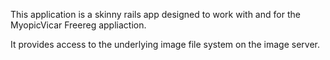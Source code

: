 
  This application is a skinny rails app designed to work with and for the MyopicVicar Freereg appliaction.
  
  It provides access to the underlying image file system on the image server.
